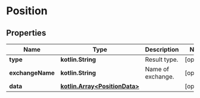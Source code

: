 
# Position

## Properties
Name | Type | Description | Notes
------------ | ------------- | ------------- | -------------
**type** | **kotlin.String** | Result type. |  [optional]
**exchangeName** | **kotlin.String** | Name of exchange. |  [optional]
**data** | [**kotlin.Array&lt;PositionData&gt;**](PositionData.md) |  |  [optional]



